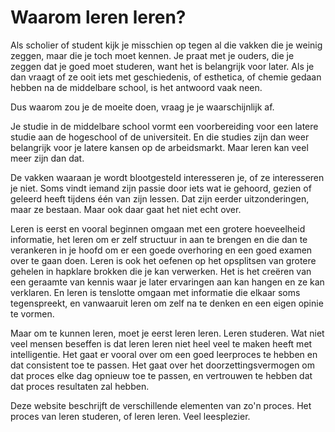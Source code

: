 # Waarom leren leren?
Als scholier of student kijk je misschien op tegen al die vakken die je weinig zeggen, maar die je toch moet kennen. Je praat met je ouders, die je zeggen dat je goed moet studeren, want het is belangrijk voor later. Als je dan vraagt of ze ooit iets met geschiedenis, of esthetica, of chemie gedaan hebben na de middelbare school, is het antwoord vaak neen.

Dus waarom zou je de moeite doen, vraag je je waarschijnlijk af.

Je studie in de middelbare school vormt een voorbereiding voor een latere studie aan de hogeschool of de universiteit. En die studies zijn dan weer belangrijk voor je latere kansen op de arbeidsmarkt. Maar leren kan veel meer zijn dan dat.

De vakken waaraan je wordt blootgesteld interesseren je, of ze interesseren je niet. Soms vindt iemand zijn passie door iets wat ie gehoord, gezien of geleerd heeft tijdens één van zijn lessen. Dat zijn eerder uitzonderingen, maar ze bestaan. Maar ook daar gaat het niet echt over.

Leren is eerst en vooral beginnen omgaan met een grotere hoeveelheid informatie, het leren om er zelf structuur in aan te brengen en die dan te verankeren in je hoofd om er een goede overhoring en een goed examen over te gaan doen. Leren is ook het oefenen op het opsplitsen van grotere gehelen in hapklare brokken die je kan verwerken. Het is het creëren van een geraamte van kennis waar je later ervaringen aan kan hangen en ze kan verklaren. En leren is tenslotte omgaan met informatie die elkaar soms tegenspreekt, en vanwaaruit leren om zelf na te denken en een eigen opinie te vormen.

Maar om te kunnen leren, moet je eerst leren leren. Leren studeren. Wat niet veel mensen beseffen is dat leren leren niet heel veel te maken heeft met intelligentie. Het gaat er vooral over om een goed leerproces te hebben en dat consistent toe te passen. Het gaat over het doorzettingsvermogen om dat proces elke dag opnieuw toe te passen, en vertrouwen te hebben dat dat proces resultaten zal hebben.

Deze website beschrijft de verschillende elementen van zo'n proces. Het proces van leren studeren, of leren leren. Veel leesplezier.